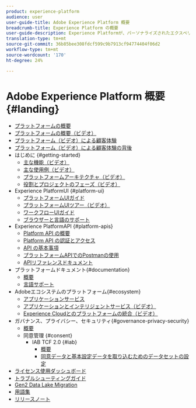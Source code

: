 ```yaml
---
product: experience-platform
audience: user
user-guide-title: Adobe Experience Platform 概要
breadcrumb-title: Experience Platform の概要
user-guide-description: Experience Platformが、パーソナライズされたエクスペリエンスをリアルタイムで顧客に提供する方法を説明します。
translation-type: tm+mt
source-git-commit: 36b85bee308fdcf599c9b7913cf94774404f06d2
workflow-type: tm+mt
source-wordcount: '170'
ht-degree: 24%

---
```



# Adobe Experience Platform 概要 {#landing}

* [プラットフォームの概要](home.md)
* [プラットフォームの概要（ビデオ）](video/platform-overview.md)
* [プラットフォーム（ビデオ）による顧客体験](video/customer-experience.md)
* [プラットフォーム（ビデオ）による顧客体験の背後](video/customer-experience-bts.md)
* はじめに {#getting-started}
   * [主な機能（ビデオ）](video/key-capabilities.md)
   * [主な使用例（ビデオ）](video/platform-use-cases.md)
   * [プラットフォームアーキテクチャ（ビデオ）](video/platform-architecture.md)
   * [役割とプロジェクトのフェーズ（ビデオ）](video/roles-project-phases.md)
* Experience PlatformUI {#platform-ui}
   * [プラットフォームUIガイド](ui-guide.md)
   * [プラットフォームUIツアー（ビデオ）](video/platform-ui.md)
   * [ワークフローUIガイド](workflows.md)
   * [ブラウザーと言語のサポート](browser-language-support.md)
* Experience PlatformAPI {#platform-apis}
   * [ Platform API の概要](api-guide.md)
   * [ Platform API の認証とアクセス](api-authentication.md)
   * [API の基本事項](api-fundamentals.md)
   * [プラットフォームAPIでのPostmanの使用](postman.md)
   * [APIリファレンスドキュメント](http://www.adobe.com/go/platform-api-reference-en)
* プラットフォームドキュメント{#documentation}
   * [概要](documentation/overview.md)
   * [言語サポート](documentation/language-support.md)
* Adobeエコシステムのプラットフォーム{#ecosystem}
   * [アプリケーションサービス](application-services.md)
   * [アプリケーションとインテリジェントサービス（ビデオ）](video/application-intelligent-services.md)
   * [Experience Cloudとのプラットフォームの統合（ビデオ）](video/experience-cloud-integrations.md)
* ガバナンス、プライバシー、セキュリティ{#governance-privacy-security}
   * [概要](./governance-privacy-security/overview.md)
   * 同意管理 {#consent}
      * IAB TCF 2.0 {#iab}
         * [概要](./governance-privacy-security/consent/iab/overview.md)
         * [同意データと基本設定データを取り込むためのデータセットの設定](./governance-privacy-security/consent/iab/dataset.md)
* [ライセンス使用ダッシュボード](license-usage-dashboard.md)
* [トラブルシューティングガイド](troubleshooting.md)
* [Gen2 Data Lake Migration](adls2-gen2-migration.md)
* [用語集](glossary.md)
* [リリースノート](https://docs.adobe.com/content/help/ja-JP/experience-platform/release-notes/latest.html)